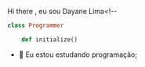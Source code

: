  Hi there , eu sou Dayane Lima<!--

```ruby 
class Programmer

	def initialize() 
```

- 🌱 Eu estou estudando programação;
